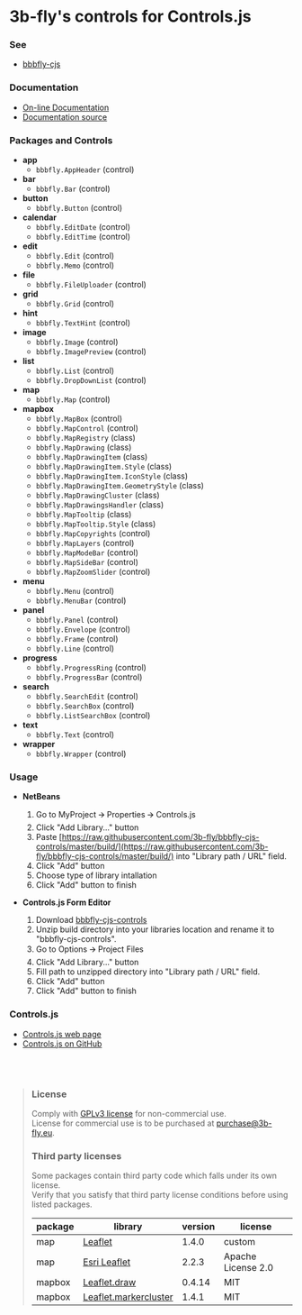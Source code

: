 3b-fly's controls for Controls.js
===========

### See

- [bbbfly-cjs](https://github.com/3b-fly/bbbfly-cjs)

### Documentation

- [On-line Documentation](https://3b-fly.github.io/bbbfly-cjs-controls/)
- [Documentation source](https://github.com/3b-fly/bbbfly-cjs-controls/tree/master/docs/)

### Packages and Controls

- **app**
  - `bbbfly.AppHeader` (control)
- **bar**
  - `bbbfly.Bar` (control)
- **button**
  - `bbbfly.Button` (control)
- **calendar**
  - `bbbfly.EditDate` (control)
  - `bbbfly.EditTime` (control)
- **edit**
  - `bbbfly.Edit` (control)
  - `bbbfly.Memo` (control)
- **file**
  - `bbbfly.FileUploader` (control)
- **grid**
  - `bbbfly.Grid` (control)
- **hint**
  - `bbbfly.TextHint` (control)
- **image**
  - `bbbfly.Image` (control)
  - `bbbfly.ImagePreview` (control)
- **list**
  - `bbbfly.List` (control)
  - `bbbfly.DropDownList` (control)
- **map**
  - `bbbfly.Map` (control)
- **mapbox**
  - `bbbfly.MapBox` (control)
  - `bbbfly.MapControl` (control)
  - `bbbfly.MapRegistry` (class)
  - `bbbfly.MapDrawing` (class)
  - `bbbfly.MapDrawingItem` (class)
  - `bbbfly.MapDrawingItem.Style` (class)
  - `bbbfly.MapDrawingItem.IconStyle` (class)
  - `bbbfly.MapDrawingItem.GeometryStyle` (class)
  - `bbbfly.MapDrawingCluster` (class)
  - `bbbfly.MapDrawingsHandler` (class)
  - `bbbfly.MapTooltip` (class)
  - `bbbfly.MapTooltip.Style` (class)
  - `bbbfly.MapCopyrights` (control)
  - `bbbfly.MapLayers` (control)
  - `bbbfly.MapModeBar` (control)
  - `bbbfly.MapSideBar` (control)
  - `bbbfly.MapZoomSlider` (control)
- **menu**
  - `bbbfly.Menu` (control)
  - `bbbfly.MenuBar` (control)
- **panel**
  - `bbbfly.Panel` (control)
  - `bbbfly.Envelope` (control)
  - `bbbfly.Frame` (control)
  - `bbbfly.Line` (control)
- **progress**
  - `bbbfly.ProgressRing` (control)
  - `bbbfly.ProgressBar` (control)
- **search**
  - `bbbfly.SearchEdit` (control)
  - `bbbfly.SearchBox` (control)
  - `bbbfly.ListSearchBox` (control)
- **text**
  - `bbbfly.Text` (control)
- **wrapper**
  - `bbbfly.Wrapper` (control)

### Usage

- **NetBeans**

  1. Go to MyProject 🡪 Properties 🡪 Controls.js
  2. Click "Add Library..." button
  3. Paste [https://raw.githubusercontent.com/3b-fly/bbbfly-cjs-controls/master/build/](https://raw.githubusercontent.com/3b-fly/bbbfly-cjs-controls/master/build/) into "Library path / URL" field.
  4. Click "Add" button
  5. Choose type of library intallation
  6. Click "Add" button to finish

- **Controls.js Form Editor**

  1. Download [bbbfly-cjs-controls](https://github.com//3b-fly/bbbfly-cjs-controls/archive/master.zip)
  2. Unzip build directory into your libraries location and rename it to "bbbfly-cjs-controls".
  3. Go to Options 🡪 Project Files
  4. Click "Add Library..." button
  5. Fill path to unzipped directory into "Library path / URL" field.
  6. Click "Add" button
  7. Click "Add" button to finish

### Controls.js

- [Controls.js web page](http://controlsjs.com/)
- [Controls.js on GitHub](https://github.com/controlsjs/controls.js)

<br/>
<br/>

> ### License
> Comply with [GPLv3 license](http://www.gnu.org/licenses/gpl-3.0.html) for non-commercial use.<br/>
> License for commercial use is to be purchased at [purchase@3b-fly.eu](mailto:purchase@3b-fly.eu).
>
> ### Third party licenses
> Some packages contain third party code which falls under its own license.<br/>
> Verify that you satisfy that third party license conditions before using listed packages.<br/>
>
>| package | library                                                                   | version | license            |
>| ------- | ------------------------------------------------------------------------- | ------- | ------------------ |
>| map     | [Leaflet](https://github.com/Leaflet/Leaflet)                             | 1.4.0   | custom             |
>| map     | [Esri Leaflet](https://github.com/Esri/esri-leaflet)                      | 2.2.3   | Apache License 2.0 |
>| mapbox  | [Leaflet.draw](https://github.com/Leaflet/Leaflet.draw)                   | 0.4.14  | MIT                |
>| mapbox  | [Leaflet.markercluster](https://github.com/Leaflet/Leaflet.markercluster) | 1.4.1   | MIT                |
